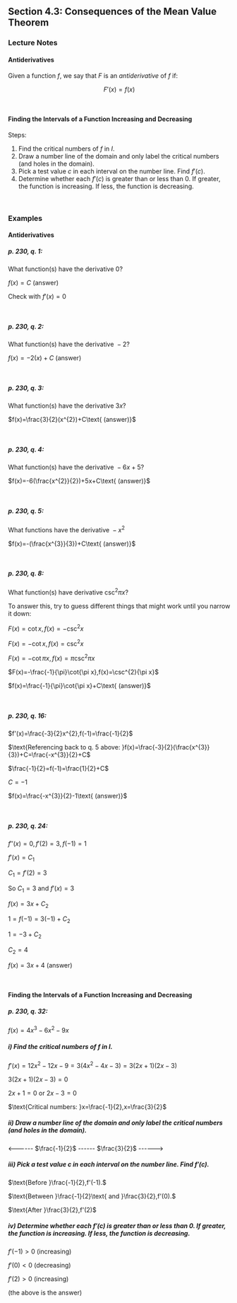 ## Section 4.3: Consequences of the Mean Value Theorem

### Lecture Notes

#### Antiderivatives

Given a function $f$, we say that $F$ is an *antiderivative* of $f$ if:

$$
F'(x)=f(x)
$$

$$
\
$$

#### Finding the Intervals of a Function Increasing and Decreasing

Steps:
1. Find the critical numbers of $f$ in $I$.
2. Draw a number line of the domain and only label the critical numbers (and holes in the domain).
3. Pick a test value $c$ in each interval on the number line. Find $f'(c)$.
4. Determine whether each $f'(c)$ is greater than or less than 0. If greater, the function is increasing. If less, the function is decreasing.

$$
\
$$

### Examples

#### Antiderivatives

##### p. 230, q. 1:

$\text{What function(s) have the derivative }0\text{?}$

$f(x)=C\text{ (answer)}$

$\text{Check with }f'(x)=0$

$$
\
$$

##### p. 230, q. 2:

$\text{What function(s) have the derivative }-2\text{?}$

$f(x)=-2(x)+C\text{ (answer)}$

$$
\
$$

##### p. 230, q. 3:

$\text{What function(s) have the derivative }3x\text{?}$

$f(x)=\frac{3}{2}(x^{2})+C\text{ (answer)}$

$$
\
$$

##### p. 230, q. 4:

$\text{What function(s) have the derivative }-6x+5\text{?}$

$f(x)=-6(\frac{x^{2}}{2})+5x+C\text{ (answer)}$

$$
\
$$

##### p. 230, q. 5:

$\text{What functions have the derivative }-x^{2}$

$f(x)=-(\frac{x^{3}}{3})+C\text{ (answer)}$

$$
\
$$

##### p. 230, q. 8:

$\text{What function(s) have derivative }\csc^{2}{\pi x}\text{?}$

$\text{To answer this, try to guess different things that might work until you narrow it down:}$

$F(x)=\cot{x},f(x)=-\csc^{2}{x}$

$F(x)=-\cot{x},f(x)=\csc^{2}{x}$

$F(x)=-\cot{\pi x},f(x)=\pi\csc^{2}{\pi x}$

$F(x)=-\frac{-1}{\pi}\cot{\pi x},f(x)=\csc^{2}{\pi x}$

$f(x)=\frac{-1}{\pi}\cot{\pi x}+C\text{ (answer)}$

$$
\
$$

##### p. 230, q. 16:

$f'(x)=\frac{-3}{2}x^{2},f(-1)=\frac{-1}{2}$

$\text{Referencing back to q. 5 above: }f(x)=\frac{-3}{2}(\frac{x^{3}}{3})+C=\frac{-x^{3}}{2}+C$

$\frac{-1}{2}=f(-1)=\frac{1}{2}+C$

$C=-1$

$f(x)=\frac{-x^{3}}{2}-1\text{ (answer)}$

$$
\
$$

##### p. 230, q. 24:

$f''(x)=0,f'(2)=3,f(-1)=1$

$f'(x)=C_{1}$

$C_{1}=f'(2)=3$

$\text{So }C_{1}=3\text{ and }f'(x)=3$

$f(x)=3x+C_{2}$

$1=f(-1)=3(-1)+C_{2}$

$1=-3+C_{2}$

$C_{2}=4$

$f(x)=3x+4\text{ (answer)}$

$$
\
$$

#### Finding the Intervals of a Function Increasing and Decreasing

##### p. 230, q. 32:

$f(x)=4x^{3}-6x^{2}-9x$

##### i) Find the critical numbers of $f$ in $I$.

$f'(x)=12x^{2}-12x-9=3(4x^{2}-4x-3)=3(2x+1)(2x-3)$

$3(2x+1)(2x-3)=0$

$2x+1=0\text{ or }2x-3=0$

$\text{Critical numbers: }x=\frac{-1}{2},x=\frac{3}{2}$

##### ii) Draw a number line of the domain and only label the critical numbers (and holes in the domain).

<------ $\frac{-1}{2}$ ------ $\frac{3}{2}$ ------>

##### iii) Pick a test value $c$ in each interval on the number line. Find $f'(c)$.

$\text{Before }\frac{-1}{2},f'(-1).$

$\text{Between }\frac{-1}{2}\text{ and }\frac{3}{2},f'(0).$

$\text{After }\frac{3}{2},f'(2)$

##### iv) Determine whether each $f'(c)$ is greater than or less than 0. If greater, the function is increasing. If less, the function is decreasing.

$f'(-1)>0\text{ (increasing)}$

$f'(0)<0\text{ (decreasing)}$

$f'(2)>0\text{ (increasing)}$

$\text{(the above is the answer)}$
